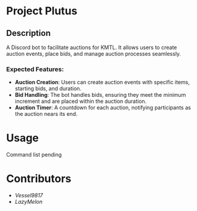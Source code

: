 # Project Plutus

## Description
A Discord bot to facilitate auctions for KMTL. It allows users to create auction events, place bids, and manage auction processes seamlessly.

### Expected Features:
- **Auction Creation**: Users can create auction events with specific items, starting bids, and duration.
- **Bid Handling**: The bot handles bids, ensuring they meet the minimum increment and are placed within the auction duration.
- **Auction Timer**: A countdown for each auction, notifying participants as the auction nears its end.

# Usage

Command list pending

# Contributors
- *Vessel9817*
- *LazyMelon*

